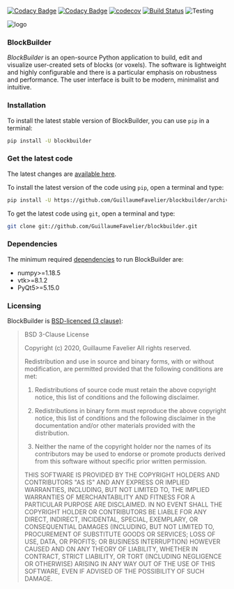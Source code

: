 [![Codacy Badge](https://app.codacy.com/project/badge/Grade/2b132b99d65b4b358148b8284cdbf184)](https://www.codacy.com?utm_source=github.com&amp;utm_medium=referral&amp;utm_content=GuillaumeFavelier/blockbuilder&amp;utm_campaign=Badge_Grade)
[![Codacy Badge](https://app.codacy.com/project/badge/Coverage/2b132b99d65b4b358148b8284cdbf184)](https://www.codacy.com?utm_source=github.com&utm_medium=referral&utm_content=GuillaumeFavelier/blockbuilder&utm_campaign=Badge_Coverage)
[![codecov](https://codecov.io/gh/GuillaumeFavelier/blockbuilder/branch/master/graph/badge.svg?token=AjF30DFi0b)](https://codecov.io/gh/GuillaumeFavelier/blockbuilder)
[![Build Status](https://dev.azure.com/guillaumefavelier/blockbuilder/_apis/build/status/GuillaumeFavelier.blockbuilder?branchName=master)](https://dev.azure.com/guillaumefavelier/blockbuilder/_build/latest?definitionId=2&branchName=master)
![Testing](https://github.com/GuillaumeFavelier/blockbuilder/workflows/Testing/badge.svg)

![logo](logo.png)

### BlockBuilder

*BlockBuilder* is an open-source Python application to build, edit and visualize
user-created sets of blocks (or voxels). The software is lightweight and highly
configurable and there is a particular emphasis on robustness and performance.
The user interface is built to be modern, minimalist and intuitive.

### Installation

To install the latest stable version of BlockBuilder, you can use `pip` in a terminal:

```sh
pip install -U blockbuilder
```

### Get the latest code

The latest changes are [available here](changelog/latest.md).

To install the latest version of the code using `pip`, open a terminal and type:

```sh
pip install -U https://github.com/GuillaumeFavelier/blockbuilder/archive/master.zip
```

To get the latest code using `git`, open a terminal and type:

```sh
git clone git://github.com/GuillaumeFavelier/blockbuilder.git
```

### Dependencies

The minimum required [dependencies](requirements.txt) to run BlockBuilder are:

-   numpy>=1.18.5
-   vtk>=8.1.2
-   PyQt5>=5.15.0

### Licensing

BlockBuilder is [BSD-licenced (3 clause)](LICENSE):

>  BSD 3-Clause License
>  
>  Copyright (c) 2020, Guillaume Favelier
>  All rights reserved.
>  
>  Redistribution and use in source and binary forms, with or without
>  modification, are permitted provided that the following conditions are met:
>  
>  1. Redistributions of source code must retain the above copyright notice, this
>     list of conditions and the following disclaimer.
>  
>  2. Redistributions in binary form must reproduce the above copyright notice,
>     this list of conditions and the following disclaimer in the documentation
>     and/or other materials provided with the distribution.
>  
>  3. Neither the name of the copyright holder nor the names of its
>     contributors may be used to endorse or promote products derived from
>     this software without specific prior written permission.
>  
>  THIS SOFTWARE IS PROVIDED BY THE COPYRIGHT HOLDERS AND CONTRIBUTORS "AS IS"
>  AND ANY EXPRESS OR IMPLIED WARRANTIES, INCLUDING, BUT NOT LIMITED TO, THE
>  IMPLIED WARRANTIES OF MERCHANTABILITY AND FITNESS FOR A PARTICULAR PURPOSE ARE
>  DISCLAIMED. IN NO EVENT SHALL THE COPYRIGHT HOLDER OR CONTRIBUTORS BE LIABLE
>  FOR ANY DIRECT, INDIRECT, INCIDENTAL, SPECIAL, EXEMPLARY, OR CONSEQUENTIAL
>  DAMAGES (INCLUDING, BUT NOT LIMITED TO, PROCUREMENT OF SUBSTITUTE GOODS OR
>  SERVICES; LOSS OF USE, DATA, OR PROFITS; OR BUSINESS INTERRUPTION) HOWEVER
>  CAUSED AND ON ANY THEORY OF LIABILITY, WHETHER IN CONTRACT, STRICT LIABILITY,
>  OR TORT (INCLUDING NEGLIGENCE OR OTHERWISE) ARISING IN ANY WAY OUT OF THE USE
>  OF THIS SOFTWARE, EVEN IF ADVISED OF THE POSSIBILITY OF SUCH DAMAGE.

